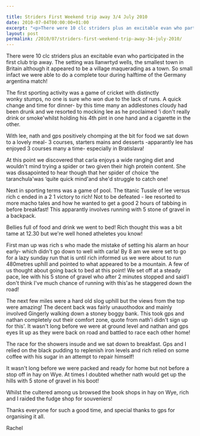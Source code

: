 ```yaml
---

title: Striders First Weekend trip away 3/4 July 2010
date: 2010-07-04T00:00:00+01:00
excerpt: "<p>There were 10 clc striders plus an excitable evan who participated in the first club trip away. The setting was llanwrtyd wells, the smallest town in Britain although it appeared to be a village maquerading as a town. So small infact we were able to do a complete tour during halftime of the Germany argentina match!</p><p>The first sporting activity was a game of cricket with distinctly wonky stumps, no one is sure who won due to the lack of runs. A quick change and time for dinner- by this time many an addlestones cloudy had been drunk and we resorted to mocking lee as he proclaimed 'i don't really drink or smoke'whilst holding his 4th pint in one hand and a cigarette in the other.</p><p>With lee, nath and gps positively chomping at the bit for food we sat down to a lovely meal- 3 courses, starters mains and desserts -apparantly lee has enjoyed 3 courses many a time- especially in Bratislava!</p><p>At this point we discovered that carla enjoys a wide ranging diet and wouldn't mind trying a spider or two given their high protein content. She was dissapointed to hear though that her spider of choice 'the taranchula'was 'quite quick mind'and she'd struggle to catch one!</p><p>Next in sporting terms was a game of pool. The titanic Tussle of lee versus rich c ended in a 2 1 victory to rich! Not to be defeated - lee resorted to more macho tales and how he wanted to get a good 2 hours of tabbing in before breakfast! This apparantly involves running with 5 stone of gravel in a backpack.</p><p>Bellies full of food and drink we went to bed! Rich thought this was a bit tame at 12.30 but we're well honed atheletes you know!</p><p>First man up was rich s who made the mistake of setting his alarm an hour early- which didn't go down to well with carla! By 8 am we were set to go for a lazy sunday run that is until rich informed us we were about to run 480metres uphill and pointed to what appeared to be a mountain. A few of us thought about going back to bed at this point! We set off at a steady pace, lee with his 5 stone of gravel who after 2 minutes stopped and said'I don't think I've much chance of running with this'as he staggered down the road!</p><p>The next few miles were a hard old slog uphill but the views from the top were amazing! The decent back was fairly unauothodox and mainly involved Gingerly walking down a stoney boggy bank. This took gps and nathan completely out their comfort zone, quote from nath'i didn't sign up for this'. It wasn't long before we were at ground level and nathan and gps eyes lit up as they were back on road and battled to race each other home!</p><p>The race for the showers insude and we sat down to breakfast. Gps and I relied on the black pudding to replenish iron levels and rich relied on some coffee with his sugar in an attempt to repair himself!</p><p>It wasn't long before we were packed and ready for home but not before a stop off in hay on Wye. At times I doubted whether nath would get up the hills with 5 stone of gravel in his boot!</p><p>Whilst the cultered among us browsed the book shops in hay on Wye, rich and I raided the fudge shop for souveniers!</p><p>Thanks everyone for such a good time, and special thanks to gps for organising it all.</p><p>Rachel</p>"
layout: post
permalink: /2010/07/striders-first-weekend-trip-away-34-july-2010/
---
```

</p> 

There were 10 clc striders plus an excitable evan who participated in the first club trip away. The setting was llanwrtyd wells, the smallest town in Britain although it appeared to be a village maquerading as a town. So small infact we were able to do a complete tour during halftime of the Germany argentina match!

The first sporting activity was a game of cricket with distinctly  
wonky stumps, no one is sure who won due to the lack of runs. A quick change and time for dinner- by this time many an addlestones cloudy had been drunk and we resorted to mocking lee as he proclaimed &#8216;i don't really drink or smoke'whilst holding his 4th pint in one hand and a cigarette in the other.

With lee, nath and gps positively chomping at the bit for food we sat down to a lovely meal- 3 courses, starters mains and desserts -apparantly lee has enjoyed 3 courses many a time- especially in Bratislava!

At this point we discovered that carla enjoys a wide ranging diet and wouldn't mind trying a spider or two given their high protein content. She was dissapointed to hear though that her spider of choice &#8216;the taranchula'was &#8216;quite quick mind'and she'd struggle to catch one!

Next in sporting terms was a game of pool. The titanic Tussle of lee versus rich c ended in a 2 1 victory to rich! Not to be defeated - lee resorted to more macho tales and how he wanted to get a good 2 hours of tabbing in before breakfast! This apparantly involves running with 5 stone of gravel in a backpack.

Bellies full of food and drink we went to bed! Rich thought this was a bit tame at 12.30 but we're well honed atheletes you know!

First man up was rich s who made the mistake of setting his alarm an hour early- which didn't go down to well with carla! By 8 am we were set to go for a lazy sunday run that is until rich informed us we were about to run 480metres uphill and pointed to what appeared to be a mountain. A few of us thought about going back to bed at this point! We set off at a steady pace, lee with his 5 stone of gravel who after 2 minutes stopped and said'I don't think I've much chance of running with this'as he staggered down the road!

The next few miles were a hard old slog uphill but the views from the top were amazing! The decent back was fairly unauothodox and mainly involved Gingerly walking down a stoney boggy bank. This took gps and nathan completely out their comfort zone, quote from nath'i didn't sign up for this'. It wasn't long before we were at ground level and nathan and gps eyes lit up as they were back on road and battled to race each other home!

The race for the showers insude and we sat down to breakfast. Gps and I relied on the black pudding to replenish iron levels and rich relied on some coffee with his sugar in an attempt to repair himself!

It wasn't long before we were packed and ready for home but not before a stop off in hay on Wye. At times I doubted whether nath would get up the hills with 5 stone of gravel in his boot!

Whilst the cultered among us browsed the book shops in hay on Wye, rich and I raided the fudge shop for souveniers!

Thanks everyone for such a good time, and special thanks to gps for organising it all.

Rachel